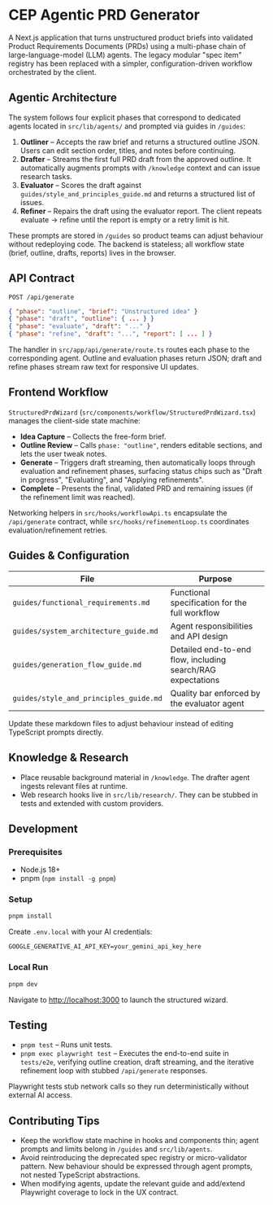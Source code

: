 # CEP Agentic PRD Generator

A Next.js application that turns unstructured product briefs into validated Product Requirements Documents (PRDs) using a multi-phase chain of large-language-model (LLM) agents. The legacy modular "spec item" registry has been replaced with a simpler, configuration-driven workflow orchestrated by the client.

## Agentic Architecture

The system follows four explicit phases that correspond to dedicated agents located in `src/lib/agents/` and prompted via guides in `/guides`:

1. **Outliner** – Accepts the raw brief and returns a structured outline JSON. Users can edit section order, titles, and notes before continuing.
2. **Drafter** – Streams the first full PRD draft from the approved outline. It automatically augments prompts with `/knowledge` context and can issue research tasks.
3. **Evaluator** – Scores the draft against `guides/style_and_principles_guide.md` and returns a structured list of issues.
4. **Refiner** – Repairs the draft using the evaluator report. The client repeats evaluate → refine until the report is empty or a retry limit is hit.

These prompts are stored in `/guides` so product teams can adjust behaviour without redeploying code. The backend is stateless; all workflow state (brief, outline, drafts, reports) lives in the browser.

## API Contract

`POST /api/generate`

```json
{ "phase": "outline", "brief": "Unstructured idea" }
{ "phase": "draft", "outline": { ... } }
{ "phase": "evaluate", "draft": "..." }
{ "phase": "refine", "draft": "...", "report": [ ... ] }
```

The handler in `src/app/api/generate/route.ts` routes each phase to the corresponding agent. Outline and evaluation phases return JSON; draft and refine phases stream raw text for responsive UI updates.

## Frontend Workflow

`StructuredPrdWizard` (`src/components/workflow/StructuredPrdWizard.tsx`) manages the client-side state machine:

- **Idea Capture** – Collects the free-form brief.
- **Outline Review** – Calls `phase: "outline"`, renders editable sections, and lets the user tweak notes.
- **Generate** – Triggers draft streaming, then automatically loops through evaluation and refinement phases, surfacing status chips such as "Draft in progress", "Evaluating", and "Applying refinements".
- **Complete** – Presents the final, validated PRD and remaining issues (if the refinement limit was reached).

Networking helpers in `src/hooks/workflowApi.ts` encapsulate the `/api/generate` contract, while `src/hooks/refinementLoop.ts` coordinates evaluation/refinement retries.

## Guides & Configuration

| File                                   | Purpose                                                     |
| -------------------------------------- | ----------------------------------------------------------- |
| `guides/functional_requirements.md`    | Functional specification for the full workflow              |
| `guides/system_architecture_guide.md`  | Agent responsibilities and API design                       |
| `guides/generation_flow_guide.md`      | Detailed end-to-end flow, including search/RAG expectations |
| `guides/style_and_principles_guide.md` | Quality bar enforced by the evaluator agent                 |

Update these markdown files to adjust behaviour instead of editing TypeScript prompts directly.

## Knowledge & Research

- Place reusable background material in `/knowledge`. The drafter agent ingests relevant files at runtime.
- Web research hooks live in `src/lib/research/`. They can be stubbed in tests and extended with custom providers.

## Development

### Prerequisites

- Node.js 18+
- pnpm (`npm install -g pnpm`)

### Setup

```bash
pnpm install
```

Create `.env.local` with your AI credentials:

```env
GOOGLE_GENERATIVE_AI_API_KEY=your_gemini_api_key_here
```

### Local Run

```bash
pnpm dev
```

Navigate to [http://localhost:3000](http://localhost:3000) to launch the structured wizard.

## Testing

- `pnpm test` – Runs unit tests.
- `pnpm exec playwright test` – Executes the end-to-end suite in `tests/e2e`, verifying outline creation, draft streaming, and the iterative refinement loop with stubbed `/api/generate` responses.

Playwright tests stub network calls so they run deterministically without external AI access.

## Contributing Tips

- Keep the workflow state machine in hooks and components thin; agent prompts and limits belong in `/guides` and `src/lib/agents`.
- Avoid reintroducing the deprecated spec registry or micro-validator pattern. New behaviour should be expressed through agent prompts, not nested TypeScript abstractions.
- When modifying agents, update the relevant guide and add/extend Playwright coverage to lock in the UX contract.
